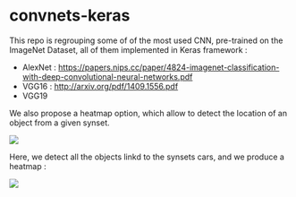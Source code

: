 # convnets-keras

This repo is regrouping some of of the most used CNN, pre-trained on the ImageNet Dataset, all of them implemented in Keras framework : 
- AlexNet : https://papers.nips.cc/paper/4824-imagenet-classification-with-deep-convolutional-neural-networks.pdf
- VGG16 : http://arxiv.org/pdf/1409.1556.pdf
- VGG19

We also propose a heatmap option, which allow to detect the location of an object from a given synset.

<img src=https://raw.githubusercontent.com/heuritech/convnets-keras/master/examples/cars.jpg>

Here, we detect all the objects linkd to the synsets cars, and we produce a heatmap : 

<img src=https://raw.githubusercontent.com/heuritech/convnets-keras/master/examples/heatmap.png>
